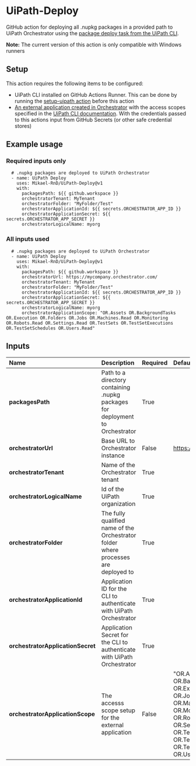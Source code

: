 # UiPath-Deploy
GitHub action for deploying all .nupkg packages in a provided path to UiPath Orchestrator using the [package deploy task from the UiPath CLI](https://docs.uipath.com/test-suite/automation-cloud/latest/user-guide/deploying-a-package-to-orchestrator).

**Note:** The current version of this action is only compatible with Windows runners

## Setup

This action requires the following items to be configured:
- UiPath CLI installed on GitHub Actions Runner. This can be done by running the [setup-uipath action](https://github.com/Mikael-RnD/setup-uipath) before this action
- [An external application created in Orchestrator](https://docs.uipath.com/automation-cloud/automation-cloud/latest/admin-guide/managing-external-applications) with the access scopes specified in the [UiPath CLI documentation](https://docs.uipath.com/test-suite/automation-cloud/latest/user-guide/executing-tasks-cli). With the credentials passed to this actions input from GitHub Secrets (or other safe credential stores)

## Example usage

### Required inputs only

      # .nupkg packages are deployed to UiPath Orchestrator
      - name: UiPath Deploy
        uses: Mikael-RnD/UiPath-Deploy@v1
        with:
          packagesPath: ${{ github.workspace }}
          orchestratorTenant: MyTenant
          orchestratorFolder: "MyFolder/Test" 
          orchestratorApplicationId: ${{ secrets.ORCHESTRATOR_APP_ID }}
          orchestratorApplicationSecret: ${{ secrets.ORCHESTRATOR_APP_SECRET }}
          orchestratorLogicalName: myorg

### All inputs used

      # .nupkg packages are deployed to UiPath Orchestrator
      - name: UiPath Deploy
        uses: Mikael-RnD/UiPath-Deploy@v1
        with:
          packagesPath: ${{ github.workspace }}
          orchestratorUrl: https://mycompany.orchestrator.com/
          orchestratorTenant: MyTenant
          orchestratorFolder: "MyFolder/Test" 
          orchestratorApplicationId: ${{ secrets.ORCHESTRATOR_APP_ID }}
          orchestratorApplicationSecret: ${{ secrets.ORCHESTRATOR_APP_SECRET }}
          orchestratorLogicalName: myorg
          orchestratorApplicationScope: "OR.Assets OR.BackgroundTasks OR.Execution OR.Folders OR.Jobs OR.Machines.Read OR.Monitoring OR.Robots.Read OR.Settings.Read OR.TestSets OR.TestSetExecutions OR.TestSetSchedules OR.Users.Read"

## Inputs 
|Name|Description|Required|Default value|
|:--|:--|:--|:--|
|**packagesPath**|Path to a directory containing .nupkg packages for deployment to Orchestrator|True||
|**orchestratorUrl**|Base URL to Orchestrator instance|False|https://cloud.uipath.com/|
|**orchestratorTenant**|Name of the Orchestrator tenant|True||
|**orchestratorLogicalName**|Id of the UiPath organization|True||
|**orchestratorFolder**|The fully qualified name of the Orchestrator folder where processes are deployed to|True||
|**orchestratorApplicationId**|Application ID for the CLI to authenticate with UiPath Orchestrator|True||
|**orchestratorApplicationSecret**|Application Secret for the CLI to authenticate with UiPath Orchestrator|True||
|**orchestratorApplicationScope**|The accesss scope setup for the external application|False|"OR.Assets OR.BackgroundTasks OR.Execution OR.Folders OR.Jobs OR.Machines.Read OR.Monitoring OR.Robots.Read OR.Settings.Read OR.TestSets OR.TestSetExecutions OR.TestSetSchedules OR.Users.Read"|
